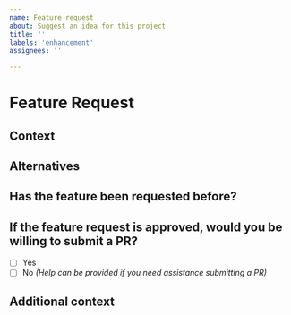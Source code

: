 ```yaml
---
name: Feature request
about: Suggest an idea for this project
title: ''
labels: 'enhancement'
assignees: ''

---
```


<!-- Straight up copied this: https://github.com/bchavez/RethinkDb.Driver/blob/master/.github/ISSUE_TEMPLATE/02_feature_request.md -->
# Feature Request

## Context
<!-- What are you trying to do and how would you want to do it differently? Is it something you currently you cannot do? Is this related to an issue/problem? -->

## Alternatives
<!-- Can you achieve the same result doing it in an alternative way? Is the alternative considerable? -->

## Has the feature been requested before?
<!-- Please provide a link to the issue. -->

## If the feature request is approved, would you be willing to submit a PR?

- [ ] Yes
- [ ] No _(Help can be provided if you need assistance submitting a PR)_

## Additional context
<!-- Add any other context/screenshots/design/POC about the feature request here. -->
